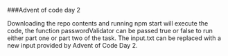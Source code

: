 ###Advent of code day 2

Downloading the repo contents and running npm start will execute the code, the function passwordValidator can be passed true or false to run either part one or part two of the task. The input.txt can be replaced with a new input provided by Advent of Code Day 2.

